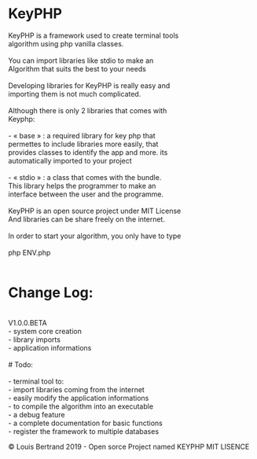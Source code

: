 # KeyPHP

KeyPHP is a framework used to create terminal tools<br>
algorithm using php vanilla classes.<br>
<br>
You can import libraries like stdio to make an<br>
Algorithm that suits the best to your needs<br>
<br>
Developing libraries for KeyPHP is really easy and<br>
importing them is not much complicated.<br>
<br>
Although there is only 2 libraries that comes with<br>
Keyphp:<br>
<br>
	- « base » : a required library for key php that<br>
	permettes to include libraries more easily, that<br>
	provides classes to identify the app and more. its<br>
	automatically imported to your project<br>
<br>
	- « stdio » : a class that comes with the bundle.<br>
	This library helps the programmer to make an<br>
	interface between the user and the programme.<br>
<br>
KeyPHP is an open source project under MIT License<br>
And libraries can be share freely on the internet.<br>
<br>
In order to start your algorithm, you only have to type<br>
<br>
	php ENV.php<br>
<br>
# Change Log:<br>
<br>
	V1.0.0.BETA<br>
	- system core creation<br>
	- library imports<br>
	- application informations<br>
<br>
# Todo:<br>
<br>
	- terminal tool to:<br>
		- import libraries coming from the internet<br>
		- easily modify the application informations<br>
		- to compile the algorithm into an executable<br>
	- a debug feature<br>
	- a complete documentation for basic functions<br>
	- register the framework to multiple databases<br>

© Louis Bertrand 2019 - Open sorce Project named KEYPHP
MIT LISENCE